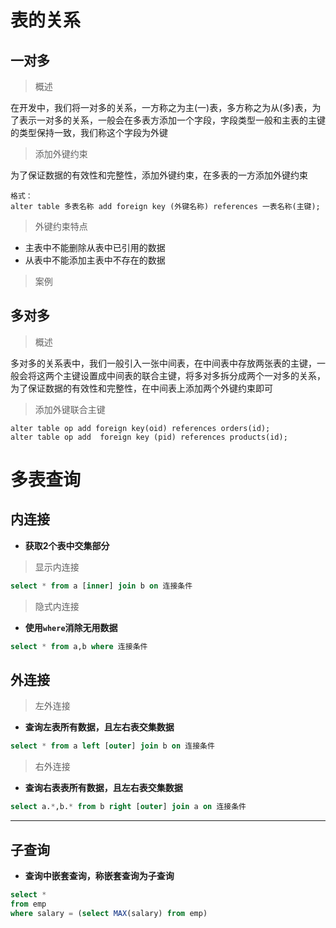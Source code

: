 # 表的关系

## 一对多

>概述

在开发中，我们将一对多的关系，一方称之为主(一)表，多方称之为从(多)表，为了表示一对多的关系，一般会在多表方添加一个字段，字段类型一般和主表的主键的类型保持一致，我们称这个字段为外键

>添加外键约束

为了保证数据的有效性和完整性，添加外键约束，在多表的一方添加外键约束

```
格式：
alter table 多表名称 add foreign key (外键名称) references 一表名称(主键);
```

>外键约束特点

* 主表中不能删除从表中已引用的数据
* 从表中不能添加主表中不存在的数据

> 案例



## 多对多

>概述

多对多的关系表中，我们一般引入一张中间表，在中间表中存放两张表的主键，一般会将这两个主键设置成中间表的联合主键，将多对多拆分成两个一对多的关系，为了保证数据的有效性和完整性，在中间表上添加两个外键约束即可

>添加外键联合主键
```
alter table op add foreign key(oid) references orders(id);
alter table op add  foreign key (pid) references products(id);
```

# 多表查询

## 内连接

* **获取2个表中交集部分**

> 显示内连接

```sql
select * from a [inner] join b on 连接条件
```

> 隐式内连接

* **使用`where`消除无用数据**

```sql
select * from a,b where 连接条件
```

## 外连接

> 左外连接

* **查询左表所有数据，且左右表交集数据**

```sql
select * from a left [outer] join b on 连接条件
```

> 右外连接

* **查询右表表所有数据，且左右表交集数据**

```sql
select a.*,b.* from b right [outer] join a on 连接条件
```

---

## 子查询

* **查询中嵌套查询，称嵌套查询为子查询**

```sql
select *
from emp
where salary = (select MAX(salary) from emp)
```